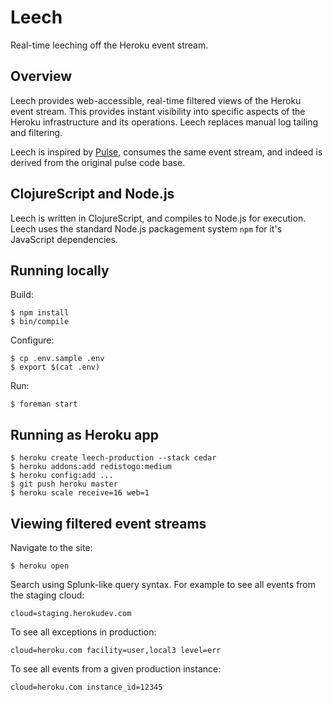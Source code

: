 # Leech

Real-time leeching off the Heroku event stream.


## Overview

Leech provides web-accessible, real-time filtered views of the Heroku event stream. This provides instant visibility into specific aspects of the Heroku infrastructure and its operations. Leech replaces manual log tailing and filtering.

Leech is inspired by [Pulse](https://github.com/heroku/pulse), consumes the same event stream, and indeed is derived from the original pulse code base.


## ClojureScript and Node.js

Leech is written in ClojureScript, and compiles to Node.js for execution. Leech uses the standard Node.js packagement system `npm` for it's JavaScript dependencies.


## Running locally

Build:

    $ npm install
    $ bin/compile

Configure:

    $ cp .env.sample .env
    $ export $(cat .env)

Run:
    
    $ foreman start


## Running as Heroku app

    $ heroku create leech-production --stack cedar
    $ heroku addons:add redistogo:medium
    $ heroku config:add ...
    $ git push heroku master
    $ heroku scale receive=16 web=1


## Viewing filtered event streams

Navigate to the site:

    $ heroku open

Search using Splunk-like query syntax. For example to see all events from the staging cloud:

    cloud=staging.herokudev.com

To see all exceptions in production:

    cloud=heroku.com facility=user,local3 level=err

To see all events from a given production instance:

    cloud=heroku.com instance_id=12345
